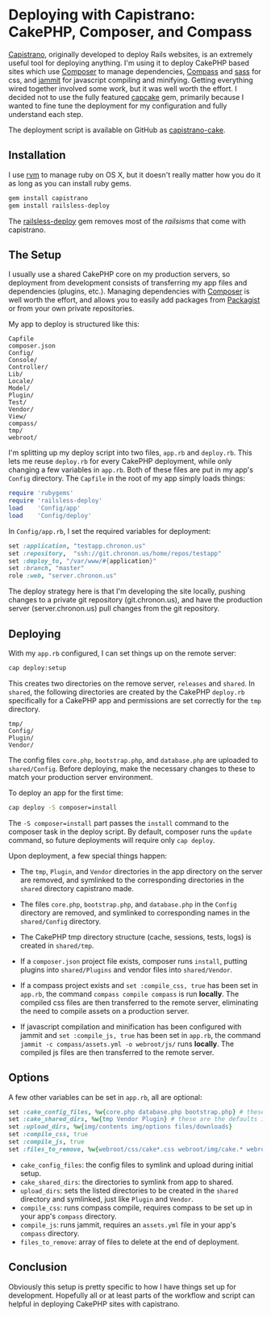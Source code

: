 Deploying with Capistrano: CakePHP, Composer, and Compass
=========================================================

[Capistrano](https://github.com/capistrano/capistrano), originally developed to deploy Rails
websites, is an extremely useful tool for deploying anything. I'm using it to deploy CakePHP based
sites which use [Composer](http://getcomposer.org/) to manage dependencies,
[Compass](http://compass-style.org/) and [sass](http://sass-lang.com/) for css, and
[jammit](http://documentcloud.github.io/jammit/) for javascript compiling and minifying. Getting
everything wired together involved some work, but it was well worth the effort. I decided not to use
the fully featured [capcake](https://github.com/jadb/capcake) gem, primarily because I wanted to fine
tune the deployment for my configuration and fully understand each step.

The deployment script is available on GitHub as [capistrano-cake](https://github.com/chronon/capistrano-cake).

Installation
------------

I use [rvm](https://rvm.io/) to manage ruby on OS X, but it doesn't really matter how you do it as
long as you can install ruby gems. 

```sh
gem install capistrano
gem install railsless-deploy
```

The [railsless-deploy](https://github.com/leehambley/railsless-deploy/) gem removes most of the
*railsisms* that come with capistrano. 

The Setup
---------

I usually use a shared CakePHP core on my production servers, so deployment from development
consists of transferring my app files and dependencies (plugins, etc.). Managing dependencies with
[Composer](http://getcomposer.org/) is well worth the effort, and allows you to easily add packages
from [Packagist](https://packagist.org/) or from your own private repositories. 

My app to deploy is structured like this:

	Capfile
	composer.json
	Config/
	Console/
	Controller/
	Lib/
	Locale/
	Model/
	Plugin/
	Test/
	Vendor/
	View/
	compass/
	tmp/
	webroot/

I'm splitting up my deploy script into two files, `app.rb` and `deploy.rb`. This lets me reuse 
`deploy.rb` for every CakePHP deployment, while only changing a few variables in `app.rb`. Both of
these files are put in my app's `Config` directory. The `Capfile` in the root of my app simply loads
things:

```ruby
require 'rubygems'
require 'railsless-deploy'
load	'Config/app'
load    'Config/deploy'
```

In `Config/app.rb`, I set the required variables for deployment:

```ruby
set :application, "testapp.chronon.us"
set :repository,  "ssh://git.chronon.us/home/repos/testapp"
set :deploy_to, "/var/www/#{application}"
set :branch, "master"
role :web, "server.chronon.us"
```

The deploy strategy here is that I'm developing the site locally, pushing changes to a private git
repository (git.chronon.us), and have the production server (server.chronon.us) pull changes from
the git repository.

Deploying
---------

With my `app.rb` configured, I can set things up on the remote server:

```sh
cap deploy:setup
```

This creates two directories on the remove server, `releases` and `shared`. In `shared`, the
following directories are created by the CakePHP `deploy.rb` specifically for a CakePHP app and
permissions are set correctly for the `tmp` directory.
	
	tmp/
	Config/
	Plugin/
	Vendor/

The config files `core.php`, `bootstrap.php`, and `database.php` are uploaded to `shared/Config`.
Before deploying, make the necessary changes to these to match your production server environment.

To deploy an app for the first time:

```sh
cap deploy -S composer=install
```

The `-S composer=install` part passes the `install` command to the composer task in the deploy script.
By default, composer runs the `update` command, so future deployments will require only `cap deploy`. 

Upon deployment, a few special things happen:

* The `tmp`, `Plugin`, and `Vendor` directories in the app directory on the server are removed, and
  symlinked to the corresponding directories in the `shared` directory capistrano made.

* The files `core.php`, `bootstrap.php`, and `database.php` in the `Config` directory are removed,
  and symlinked to corresponding names in the `shared/Config` directory.

* The CakePHP tmp directory structure (cache, sessions, tests, logs) is created in `shared/tmp`.

* If a `composer.json` project file exists, composer runs `install`, putting plugins into
  `shared/Plugins` and vendor files into `shared/Vendor`.

* If a compass project exists and `set :compile_css, true` has been set in `app.rb`, the command
  `compass compile compass` is run **locally**. The compiled css files are then transferred to the
  remote server, eliminating the need to compile assets on a production server.

* If javascript compilation and minification has been configured with jammit and `set :compile_js, true` 
  has been set in `app.rb`, the command `jammit -c compass/assets.yml -o webroot/js/` runs
  **locally**. The compiled js files are then transferred to the remote server.

Options
-------

A few other variables can be set in `app.rb`, all are optional:

```ruby
set :cake_config_files, %w{core.php database.php bootstrap.php} # these are the defaults if not set
set :cake_shared_dirs, %w{tmp Vendor Plugin} # these are the defaults if not set
set :upload_dirs, %w{img/contents img/options files/downloads}
set :compile_css, true
set :compile_js, true
set :files_to_remove, %w{webroot/css/cake*.css webroot/img/cake.* webroot/img/test-*.png webroot/test.php}
```

* `cake_config_files`: the config files to symlink and upload during initial setup.
* `cake_shared_dirs`: the directories to symlink from app to shared.
* `upload_dirs`: sets the listed directories to be created in the `shared` directory and
symlinked, just like `Plugin` and `Vendor`. 
* `compile_css`: runs compass compile, requires compass to be set up in your app's `compass`
  directory.
* `compile_js`: runs jammit, requires an `assets.yml` file in your app's `compass` directory.
* `files_to_remove`: array of files to delete at the end of deployment.

Conclusion
----------

Obviously this setup is pretty specific to how I have things set up for development. Hopefully all
or at least parts of the workflow and script can helpful in deploying CakePHP sites with capistrano.
